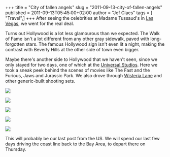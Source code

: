 +++
title = "City of fallen angels"
slug = "2011-09-13-city-of-fallen-angels"
published = 2011-09-13T05:45:00+02:00
author = "Jef Claes"
tags = [ "Travel",]
+++
After seeing the celebrities at Madame Tussaud's in [Las
Vegas](http://jclaes.blogspot.com/2011/09/fear-and-loathing-in-las-vegas.html),
we went for the real deal.

  

Turns out Hollywood is a lot less glamourous than we expected. The Walk
of Fame isn't a lot different from any other gray sidewalk, paved with
long-forgotten stars. The famous Hollywood sign isn't even lit a night,
making the contrast with Beverly Hills at the other side of town even
bigger. 

  

Maybe there's another side to Hollywood that we haven't seen, since we
only stayed for two days, one of which at the [Universal
Studios](http://www.universalstudioshollywood.com/). Here we took a
sneak peek behind the scenes of movies like The Fast and the Furious,
Jaws and Jurassic Park. We also drove through [Wisteria
Lane](http://en.wikipedia.org/wiki/Wisteria_Lane) and other
generic-built shooting sets.

  

[![](../images/thumbnails/2011-09-13-city-of-fallen-angels-LosAngeles_0005.png)](../images/2011-09-13-city-of-fallen-angels-LosAngeles_0005.png)

  

[![](../images/thumbnails/2011-09-13-city-of-fallen-angels-LosAngeles_0205.png)](../images/2011-09-13-city-of-fallen-angels-LosAngeles_0205.png)

  

[![](../images/thumbnails/2011-09-13-city-of-fallen-angels-LosAngeles_0138.png)](../images/2011-09-13-city-of-fallen-angels-LosAngeles_0138.png)

  

[![](../images/thumbnails/2011-09-13-city-of-fallen-angels-LosAngeles_0072.png)](../images/2011-09-13-city-of-fallen-angels-LosAngeles_0072.png)

  

[![](../images/thumbnails/2011-09-13-city-of-fallen-angels-LosAngeles_0048.png)](../images/2011-09-13-city-of-fallen-angels-LosAngeles_0048.png)

  

This will probably be our last post from the US. We will spend our last
few days driving the coast line back to the Bay Area, to depart there on
Thursday.
